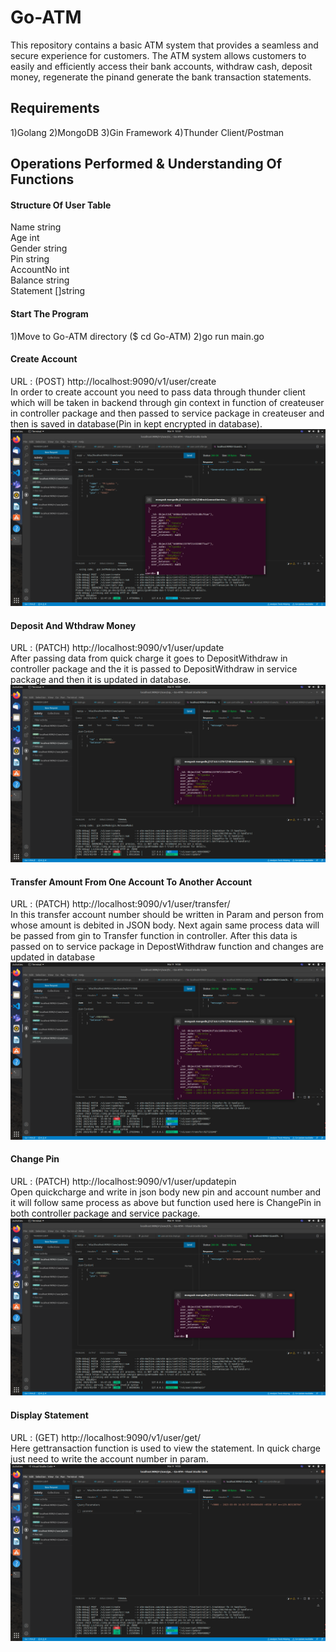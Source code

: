 # Go-ATM
This repository contains a basic ATM system that provides a seamless and secure experience for customers. The ATM system allows customers to easily and efficiently access their bank accounts, withdraw cash, deposit money, regenerate the pinand generate the bank transaction statements.

## Requirements
1)Golang
2)MongoDB
3)Gin Framework
4)Thunder Client/Postman


## Operations Performed & Understanding Of Functions

#### Structure Of User Table
Name      string   
Age       int      
Gender    string   
Pin       string   
AccountNo int      
Balance   string   
Statement []string 

#### Start The Program
1)Move to Go-ATM directory ($ cd Go-ATM)
2)go run main.go

#### Create Account
URL : (POST) http://localhost:9090/v1/user/create <br />
In order to create account you need to pass data through thunder client which will be taken in backend through gin context in function of createuser in controller package and then passed to service package in createuser and then is saved in database(Pin in kept encrypted in database).
![Image text](https://github.com/deepakyadav810/Go-ATM/blob/main/Images/createacc.png)

#### Deposit And Wthdraw Money
URL : (PATCH) http://localhost:9090/v1/user/update <br />
After passing data from quick charge it goes to DepositWithdraw in controller package and the it is passed to DepositWithdraw in service package and then it is updated in database.
![Image text](https://github.com/deepakyadav810/Go-ATM/blob/main/Images/depositwithdraw.png)

#### Transfer Amount From One Account To Another Account
URL : (PATCH) http://localhost:9090/v1/user/transfer/<Account No. to transfer amount> <br />
In this transfer account number should be written in Param and person from whose amount is debited in JSON body. Next again same process data will be passed from gin to Transfer function in controller. After this data is passed on to service package in DepostWithdraw function and changes are updated in database
![Image text](https://github.com/deepakyadav810/Go-ATM/blob/main/Images/transfer.png)

#### Change Pin
URL : (PATCH) http://localhost:9090/v1/user/updatepin <br />
Open quickcharge and write in json body new pin and account number and it will follow same process as above but function used here is ChangePin in both controller package and service package.
![Image text](https://github.com/deepakyadav810/Go-ATM/blob/main/Images/changepin.png)

#### Display Statement
URL : (GET) http://localhost:9090/v1/user/get/<Account No. to fetch details> <br />
Here gettransaction function is used to view the statement. In quick charge just need to write the account number in param.
![Image text](https://github.com/deepakyadav810/Go-ATM/blob/main/Images/statement.png)
